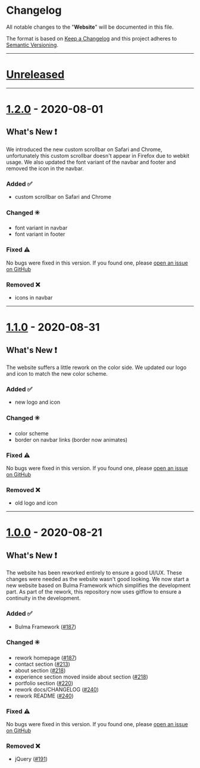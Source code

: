 <!-- markdownlint-disable-file MD025 -->
# **Changelog**

All notable changes to the "**Website**" will be documented in this file.

The format is based on [Keep a Changelog](https://keepachangelog.com/en/1.0.0/) and this project adheres to [Semantic Versioning](https://semver.org/spec/v2.0.0.html).

---

# [Unreleased]

[Unreleased]: https://github.com/qbtl/website/compare/master...develop

---

# [1.2.0] - 2020-08-01

## What's New ❗️

We introduced the new custom scrollbar on Safari and Chrome, unfortunately this custom scrollbar doesn't appear in Firefox due to webkit usage. We also updated the font variant of the navbar and footer and removed the icon in the navbar.

### Added ✅

* custom scrollbar on Safari and Chrome

### Changed ✳️

* font variant in navbar
* font variant in footer

### Fixed ⚠️

No bugs were fixed in this version. If you found one, please [open an issue on GitHub](https://github.com/qbtl/website/issues)

### Removed ❌

* icons in navbar

---

# [1.1.0] - 2020-08-31

## What's New ❗️

The website suffers a little rework on the color side. We updated our logo and icon to match the new color scheme.

### Added ✅

* new logo and icon

### Changed ✳️

* color scheme
* border on navbar links (border now animates)

### Fixed ⚠️

No bugs were fixed in this version. If you found one, please [open an issue on GitHub](https://github.com/qbtl/website/issues)

### Removed ❌

* old logo and icon

---

# [1.0.0] - 2020-08-21

## What's New ❗️

The website has been reworked entirely to ensure a good UI/UX. These changes were needed as the website wasn't good looking. We now start a new website based on Bulma Framework which simplifies the development part. As part of the rework, this repository now uses gitflow to ensure a continuity in the development.

### Added ✅

* Bulma Framework ([#187](https://github.com/qbtl/website/tree/6a6dc767273c1154d063c08df7d1aff781ea100c))

### Changed ✳️

* rework homepage ([#187](https://github.com/qbtl/website/commit/6a6dc767273c1154d063c08df7d1aff781ea100c))
* contact section ([#213](https://github.com/qbtl/website/commit/14e2972d84cb7eb7d572f7948bc2474121482b0d))
* about section ([#218](https://github.com/qbtl/website/commit/1cff7c7237942402733613755b06a347831c26cd))
* experience section moved inside about section ([#218](https://github.com/qbtl/website/commit/1cff7c7237942402733613755b06a347831c26cd))
* portfolio section ([#220](https://github.com/qbtl/website/commit/24f52d1b3729f639c68e6c5a7b51c1a7cf557c83))
* rework docs/CHANGELOG ([#240](https://github.com/qbtl/website/commit/53303f81c09ff839a98775f418f1a2234a14a814))
* rework README ([#240](https://github.com/qbtl/website/commit/53303f81c09ff839a98775f418f1a2234a14a814))

### Fixed ⚠️

No bugs were fixed in this version. If you found one, please [open an issue on GitHub](https://github.com/qbtl/website/issues)

### Removed ❌

* jQuery ([#191](https://github.com/qbtl/website/commit/2867a0ca72720c0f1a8579ef0e234b2a9e8e0613))

[1.2.0]: https://github.com/qbtl/website/releases/tag/v1.1.0
[1.1.0]: https://github.com/qbtl/website/releases/tag/v1.1.0
[1.0.0]: https://github.com/qbtl/website/releases/tag/v1.0.0
